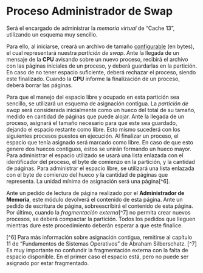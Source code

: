 # Proceso Administrador de Swap

Será el encargado de administrar la *memoria virtual* de “Cache 13”, utilizando un esquema muy sencillo. 

Para ello, al iniciarse, creará un archivo de tamaño <u>configurable</u> (en bytes), el cual representará nuestra *partición de swap*. Ante la llegada de un mensaje de la **CPU** avisando sobre un nuevo proceso, recibirá el archivo con las páginas iniciales de un proceso, y deberá guardarlas en la partición. En caso de no tener espacio suficiente, deberá rechazar el proceso, siendo este finalizado. Cuando la **CPU** informe la finalización de un proceso, deberá borrar las páginas. 

Para que el manejo del espacio libre y ocupado en esta partición sea sencillo, se utilizará un esquema de asignación contigua. La *partición de swap* será considerada inicialmente como un hueco del total de su tamaño, medido en cantidad de páginas que puede alojar. Ante la llegada de un proceso, asignará el tamaño necesario para que este sea guardado, dejando el espacio restante como libre. Esto mismo sucederá con los siguientes procesos puestos en ejecución. Al finalizar un proceso, el espacio que tenía asignado será marcado como libre. En caso de que esto genere dos huecos contiguos, estos se unirán formando un hueco mayor. Para administrar el espacio utilizado se usará una lista enlazada con el identificador del proceso, el byte de comienzo en la partición, y la cantidad de páginas. Para administrar el espacio libre, se utilizará una lista enlazada con el byte de comienzo del hueco y la cantidad de páginas que representa. La unidad mínima de asignación será una página[^6].

Ante un pedido de lectura de página realizado por el **Administrador de Memoria**, este módulo devolverá el contenido de esta página. Ante un pedido de escritura de página, sobreescribirá el contenido de esta página. Por último, cuando la *fragmentación externa*[^7] no permita crear nuevos procesos, se deberá compactar la partición. Todos los pedidos que lleguen mientras dure este procedimiento deberán esperar a que este finalice.

[^6] Para más información sobre asignación contigua, remitirse al capítulo 11 de “Fundamentos de Sistemas Operativos” de Abraham Silberschatz.
[^7] Es muy importante no confundir la fragmentación externa con la falta de espacio disponible. En el primer caso el espacio está, pero no puede ser asignado por estar fragmentado.